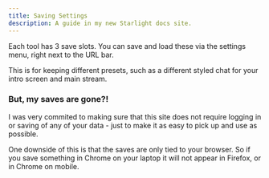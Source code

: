 ```yaml
---
title: Saving Settings
description: A guide in my new Starlight docs site.
---
```


Each tool has 3 save slots. You can save and load these via the settings menu, right next to the URL bar.

This is for keeping different presets, such as a different styled chat for your intro screen and main stream.

### But, my saves are gone?!

I was very commited to making sure that this site does not require logging in or saving of any of your data - just to make it as easy to pick up and use as possible.

One downside of this is that the saves are only tied to your browser. So if you save something in Chrome on your laptop it will not appear in Firefox, or in Chrome on mobile.
